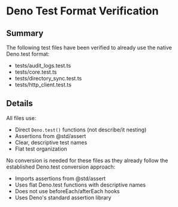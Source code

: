 # Deno Test Format Verification

## Summary
The following test files have been verified to already use the native Deno.test format:
- tests/audit_logs.test.ts
- tests/core.test.ts
- tests/directory_sync.test.ts
- tests/http_client.test.ts

## Details
All files use:
- Direct `Deno.test()` functions (not describe/it nesting)
- Assertions from @std/assert
- Clear, descriptive test names
- Flat test organization

No conversion is needed for these files as they already follow the established Deno.test conversion approach:
- Imports assertions from @std/assert
- Uses flat Deno.test functions with descriptive names
- Does not use beforeEach/afterEach hooks
- Uses Deno's standard assertion library